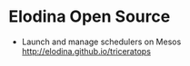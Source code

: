 # Elodina Open Source

* Launch and manage schedulers on Mesos http://elodina.github.io/triceratops
